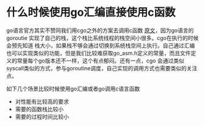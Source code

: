 # 什么时候使用go汇编直接使用c函数

go语言官方其实不赞同我们用cgo之外的方案去调用c函数 [原文](https://groups.google.com/forum/#!topic/golang-nuts/nRMMvHxsyYQ)，因为go语言的goroutie 实现了自己的栈，这个栈比系统线程的栈空间小很多。cgo在执行的时候会预先知道
栈大小，如果栈不够会通过切换到系统栈空间上执行。自己通过汇编也可以实现类似的功能，但是我们比较难获取go_asm.h定义的常量，而且文件定义的常量每个go版本还不一样，这个有点郁闷。还有一点，cgo 会通过类似syscall类似的方式，参与goroutine调度，自己实现的调用方式也需要类似的关注点。


如下几个场景比较时候使用go汇编或者go调用c语言函数
- 对性能有比较高的要求
- 需要的函数栈比较小
- 需要的过程时间比较小